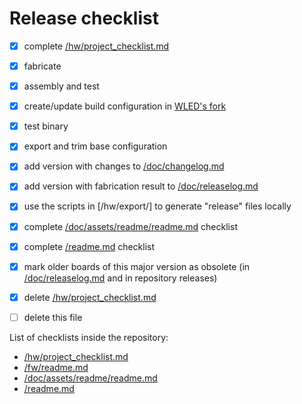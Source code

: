 # Release checklist

 - [x] complete [/hw/project_checklist.md](/hw/project_checklist.md)
 - [x] fabricate
 - [x] assembly and test

 - [x] create/update build configuration in [WLED's fork](https://github.com/VasilKalchev/WLED)
 - [x] test binary
 - [x] export and trim base configuration

 - [x] add version with changes to [/doc/changelog.md](/doc/changelog.md)
 - [x] add version with fabrication result to [/doc/releaselog.md](/doc/releaselog.md)

 - [x] use the scripts in [/hw/export/] to generate "release" files locally
 - [x] complete [/doc/assets/readme/readme.md](/doc/assets/readme/readme.md) checklist
 - [x] complete [/readme.md](/readme.md) checklist

 - [x] mark older boards of this major version as obsolete (in [/doc/releaselog.md](/doc/releaselog.md) and in repository releases)

 - [x] delete [/hw/project_checklist.md](/hw/project_checklist.md)
 - [ ] delete this file


List of checklists inside the repository:
 - [/hw/project_checklist.md](/hw/project_checklist.md)
 - [/fw/readme.md](/fw/readme.md)
 - [/doc/assets/readme/readme.md](/doc/assets/readme/readme.md)
 - [/readme.md](/readme.md)
